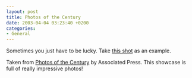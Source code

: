```yaml
---
layout: post
title: Photos of the Century
date: 2003-04-04 03:23:40 +0200
categories:
- General
---
```

Sometimes you just have to be lucky. Take <a href="http://wire.ap.org/APpackages/centuryphotos/photo132.html" title="A deer is struck by a car">this shot</a> as an example.

Taken from <a href="http://wire.ap.org/APpackages/centuryphotos/photoframes.html">Photos of the Century</a> by Associated Press. This showcase is full of really impressive photos!
